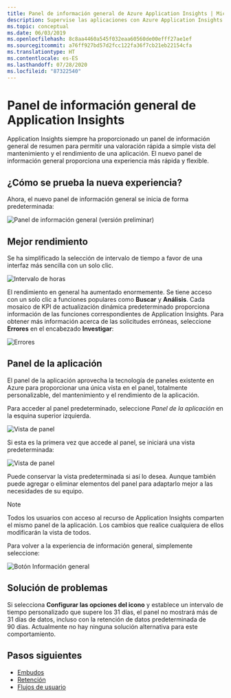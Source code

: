 ```yaml
---
title: Panel de información general de Azure Application Insights | Microsoft Docs
description: Supervise las aplicaciones con Azure Application Insights y la funcionalidad del panel de información general.
ms.topic: conceptual
ms.date: 06/03/2019
ms.openlocfilehash: 8c8aa4460a545f032eaa60560de00efff27ae1ef
ms.sourcegitcommit: a76ff927bd57d2fcc122fa36f7cb21eb22154cfa
ms.translationtype: HT
ms.contentlocale: es-ES
ms.lasthandoff: 07/28/2020
ms.locfileid: "87322540"
---
```

# <a name="application-insights-overview-dashboard"></a>Panel de información general de Application Insights

Application Insights siempre ha proporcionado un panel de información general de resumen para permitir una valoración rápida a simple vista del mantenimiento y el rendimiento de una aplicación. El nuevo panel de información general proporciona una experiencia más rápida y flexible.

## <a name="how-do-i-test-out-the-new-experience"></a>¿Cómo se prueba la nueva experiencia?

Ahora, el nuevo panel de información general se inicia de forma predeterminada:

![Panel de información general (versión preliminar)](./media/overview-dashboard/overview.png)

## <a name="better-performance"></a>Mejor rendimiento

Se ha simplificado la selección de intervalo de tiempo a favor de una interfaz más sencilla con un solo clic.

![Intervalo de horas](./media/overview-dashboard/app-insights-overview-dashboard-03.png)

El rendimiento en general ha aumentado enormemente. Se tiene acceso con un solo clic a funciones populares como **Buscar** y **Análisis**. Cada mosaico de KPI de actualización dinámica predeterminado proporciona información de las funciones correspondientes de Application Insights. Para obtener más información acerca de las solicitudes erróneas, seleccione **Errores** en el encabezado **Investigar**:

![Errores](./media/overview-dashboard/app-insights-overview-dashboard-04.png)

## <a name="application-dashboard"></a>Panel de la aplicación

El panel de la aplicación aprovecha la tecnología de paneles existente en Azure para proporcionar una única vista en el panel, totalmente personalizable, del mantenimiento y el rendimiento de la aplicación.

Para acceder al panel predeterminado, seleccione _Panel de la aplicación_ en la esquina superior izquierda.

![Vista de panel](./media/overview-dashboard/app-insights-overview-dashboard-05.png)

Si esta es la primera vez que accede al panel, se iniciará una vista predeterminada:

![Vista de panel](./media/overview-dashboard/0001-dashboard.png)

Puede conservar la vista predeterminada si así lo desea. Aunque también puede agregar o eliminar elementos del panel para adaptarlo mejor a las necesidades de su equipo.

> [!NOTE]
> Todos los usuarios con acceso al recurso de Application Insights comparten el mismo panel de la aplicación. Los cambios que realice cualquiera de ellos modificarán la vista de todos.

Para volver a la experiencia de información general, simplemente seleccione:

![Botón Información general](./media/overview-dashboard/app-insights-overview-dashboard-07.png)

## <a name="troubleshooting"></a>Solución de problemas

Si selecciona **Configurar las opciones del icono** y establece un intervalo de tiempo personalizado que supere los 31 días, el panel no mostrará más de 31 días de datos, incluso con la retención de datos predeterminada de 90 días. Actualmente no hay ninguna solución alternativa para este comportamiento.

## <a name="next-steps"></a>Pasos siguientes

- [Embudos](./usage-funnels.md)
- [Retención](./usage-retention.md)
- [Flujos de usuario](./usage-flows.md)

